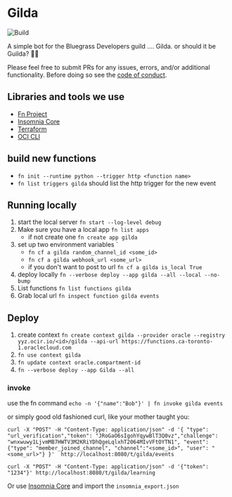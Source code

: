 # Gilda

![Build](https://github.com/bluegrass-devs/Gilda/workflows/Python%20package/badge.svg?branch=master)

A simple bot for the Bluegrass Developers guild .... Gilda. or should it be Guilda? 🤷‍♂️

Please feel free to submit PRs for any issues, errors, and/or additional functionality. Before doing so see the [code of conduct](CODE_OF_CONDUCT.md).

## Libraries and tools we use

* [Fn Project](https://fnproject.io/tutorials/python/intro/)
* [Insomnia Core](https://insomnia.rest/)
* [Terraform](https://www.terraform.io/intro/index.html)
* [OCI CLI](https://docs.cloud.oracle.com/en-us/iaas/Content/API/SDKDocs/cliinstall.htm)

## build new functions

* `fn init --runtime python --trigger http <function name>`
* `fn list triggers gilda` should list the http trigger for the new event

## Running locally

1. start the local server `fn start --log-level debug`
1. Make sure you have a local app `fn list apps`
    * if not create one `fn create app gilda`
1. set up two environment variables `
    * `fn cf a gilda random_channel_id <some_id>`
    * `fn cf a gilda webhook_url <some_url>`
    * if you don't want to post to url `fn cf a gilda is_local True`
1. deploy locally `fn --verbose deploy --app gilda --all --local --no-bump`
1. List functions `fn list functions gilda`
1. Grab local url `fn inspect function gilda events`

## Deploy

1. create context `fn create context gilda --provider oracle --registry yyz.ocir.io/<id>/gilda --api-url https://functions.ca-toronto-1.oraclecloud.com`
1. `fn use context gilda `
1. `fn update context oracle.compartment-id`
1. `fn --verbose deploy --app Gilda --all`

### invoke

use the fn command `echo -n '{"name":"Bob"}' | fn invoke gilda events`

or simply good old fashioned curl, like your mother taught you:
```
curl -X "POST" -H "Content-Type: application/json" -d '{ "type": "url_verification","token": "JRoGaO6sIgohYqywBlT3Q0vz","challenge": "wnxwuwy1LjvmMB7HWTV3M2KRiYDhQgeLqlxhT2064MIvVFtOYTN1", "event": {"type": "member_joined_channel", "channel":"<some_id>", "user": "<some_url>"} }'  http://localhost:8080/t/gilda/events

curl -X "POST" -H "Content-Type: application/json" -d '{"token": "1234"}' http://localhost:8080/t/gilda/learning
```

Or use [Insomnia Core](https://insomnia.rest/) and import the `insomnia_export.json`
